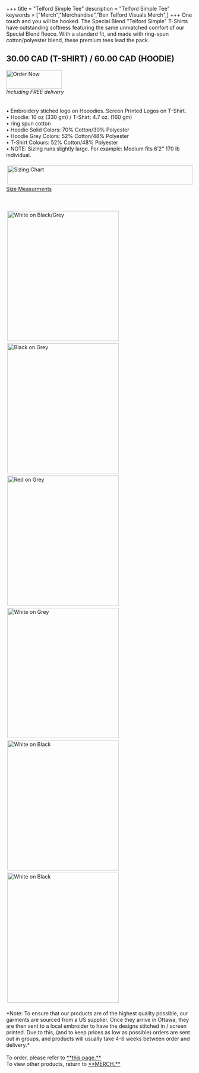 +++
title = "Telford Simple Tee"
description = "Telford Simple Tee"
keywords = ["Merch","Merchandise","Ben Telford Visuals Merch",]
+++
One touch and you will be hooked. The Special Blend "Telford Simple" T-Shirts have outstanding softness featuring the same unmatched comfort of our Special Blend fleece. With a standard fit, and made with ring-spun cotton/polyester blend, these premium tees lead the pack.
<br>
## 30.00 CAD (T-SHIRT) / 60.00 CAD (HOODIE)
<a href="https://benjamintelford.com/order"><img src= "https://benjamintelford.com/img/merch/checkout.png" style="width:150px; height:50px; padding:0px"  title="Order Now" alt="Order Now"></a>
<br>
*Including FREE delivery*
<br>
<br>
<br>
• Embroidery stiched logo on Hooodies. Screen Printed Logos on T-Shirt.
<br>
• Hoodie: 10 oz (330 gm) / T-Shirt: 4.7 oz. (160 gm)
<br>
• ring spun cotton
<br>
• Hoodie Solid Colors: 70% Cotton/30% Polyester
<br>
• Hoodie Grey Colors: 52% Cotton/48% Polyester
<br>
• T-Shirt Colours: 52% Cotton/48% Polyester
<br>
• NOTE: Sizing runs slightly large. For example: Medium fits 6’2” 170 lb individual.
<br>
<br>
<a href="https://benjamintelford.com/img/merch/sizingchart.jpg"><img src= "https://benjamintelford.com/img/merch/sizingchart.jpg" style="width:500px; height:51px; padding:3px"  title="Sizing Chart" alt="Sizing Chart"></a>
<br>
<a href="https://benjamintelford.com/img/merch/sizingdiagram.jpg">Size Measurments</a>
<br>

<br>
<br>
<a href="https://benjamintelford.com/img/merch/TELFORD SIGNATURE/TSHB0BG.jpg"><img src= "https://benjamintelford.com/img/merch/TELFORD SIGNATURE/TSHB0BG.jpg" style="width:300px; height:350px; padding:3px"  title="White on Black/Grey" alt="White on Black/Grey"></a>
<a href="https://benjamintelford.com/img/merch/TELFORD SIGNATURE/TSHB0G.jpg"><img src= "https://benjamintelford.com/img/merch/TELFORD SIGNATURE/TSHB0G.jpg" style="width:300px; height:350px; padding:3px"  title="Black on Grey" alt="Black on Grey"></a>
<a href="https://benjamintelford.com/img/merch/TELFORD SIGNATURE/TSHR0G.jpg"><img src= "https://benjamintelford.com/img/merch/TELFORD SIGNATURE/TSHR0G.jpg" style="width:300px; height:350px; padding:3px"  title="Red on Grey" alt="Red on Grey"></a>
<a href="https://benjamintelford.com/img/merch/TELFORD SIGNATURE/TSTW0G.jpg"><img src= "https://benjamintelford.com/img/merch/TELFORD SIGNATURE/TSTW0G.jpg" style="width:300px; height:350px; padding:3px"  title="White on Grey" alt="White on Grey"></a>
<a href="https://benjamintelford.com/img/merch/TELFORD SIGNATURE/TSHW0B.jpg"><img src= "https://benjamintelford.com/img/merch/TELFORD SIGNATURE/TSHW0B.jpg" style="width:300px; height:350px; padding:3px"  title="White on Black" alt="White on Black"></a>
<a href="https://benjamintelford.com/img/merch/TELFORD SIGNATURE/TSTW0B.jpg"><img src= "https://benjamintelford.com/img/merch/TELFORD SIGNATURE/TSTW0B.jpg" style="width:300px; height:350px; padding:3px"  title="White on Black" alt="White on Black"></a>

<br>
<br>
*Note: To ensure that our products are of the highest quality possible, our garments are sourced from a US supplier. Once they arrive in Ottawa, they are then sent to a local embroider to have the designs stitched in / screen printed. Due to this, (and to keep prices as low as possible) orders are sent out in groups, and products will usually take 4-6 weeks between order and delivery.*
<br>
<br>
To order, please refer to <a href="https://benjamintelford.com/order">**this page.**</a>
<br>
To view other products, return to <a href="https://benjamintelford.com/merch">**MERCH.**</a>
<br>
<br>